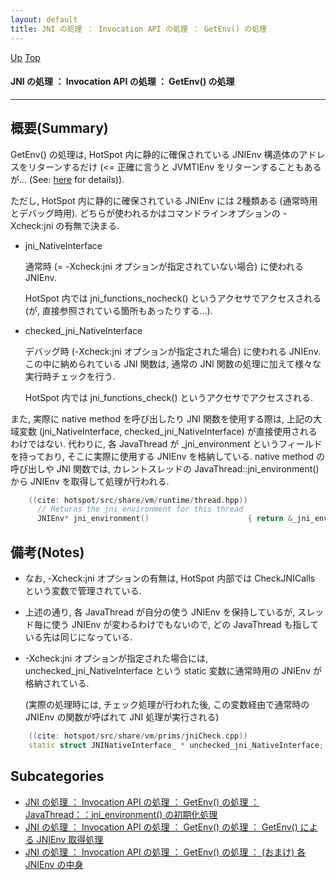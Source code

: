 ```yaml
---
layout: default
title: JNI の処理 ： Invocation API の処理 ： GetEnv() の処理  
---
```

[Up](nopXLc6YjR.html) [Top](../index.html)

#### JNI の処理 ： Invocation API の処理 ： GetEnv() の処理  

--- 
## 概要(Summary)
GetEnv() の処理は, HotSpot 内に静的に確保されている JNIEnv 構造体のアドレスをリターンするだけ (<= 正確に言うと JVMTIEnv をリターンすることもあるが... (See: [here](no2935bUk.html) for details)).

ただし, HotSpot 内に静的に確保されている JNIEnv には 2種類ある (通常時用とデバッグ時用).
どちらが使われるかはコマンドラインオプションの -Xcheck:jni の有無で決まる.

  * jni_NativeInterface

    通常時 (= -Xcheck:jni オプションが指定されていない場合) に使われる JNIEnv.
    
    HotSpot 内では jni_functions_nocheck() というアクセサでアクセスされる 
    (が, 直接参照されている箇所もあったりする...).

  * checked_jni_NativeInterface
    
    デバッグ時 (-Xcheck:jni オプションが指定された場合) に使われる JNIEnv.
    この中に納められている JNI 関数は, 通常の JNI 関数の処理に加えて様々な実行時チェックを行う.

    HotSpot 内では jni_functions_check() というアクセサでアクセスされる.


また, 実際に native method を呼び出したり JNI 関数を使用する際は, 上記の大域変数 (jni_NativeInterface, checked_jni_NativeInterface) が直接使用されるわけではない.
代わりに, 各 JavaThread が _jni_environment というフィールドを持っており, そこに実際に使用する JNIEnv を格納している.
native method の呼び出しや JNI 関数では,
カレントスレッドの JavaThread::jni_environment() から JNIEnv を取得して処理が行われる.


```cpp
    ((cite: hotspot/src/share/vm/runtime/thread.hpp))
      // Returns the jni environment for this thread
      JNIEnv* jni_environment()                      { return &_jni_environment; }
```

## 備考(Notes)
* なお, -Xcheck:jni オプションの有無は, HotSpot 内部では CheckJNICalls という変数で管理されている.

* 上述の通り, 各 JavaThread が自分の使う JNIEnv を保持しているが, 
  スレッド毎に使う JNIEnv が変わるわけでもないので, どの JavaThread も指している先は同じになっている.

* -Xcheck:jni オプションが指定された場合には, 
  unchecked_jni_NativeInterface という static 変数に通常時用の JNIEnv が格納されている.

  (実際の処理時には, チェック処理が行われた後, 
  この変数経由で通常時の JNIEnv の関数が呼ばれて JNI 処理が実行される)


```cpp
    ((cite: hotspot/src/share/vm/prims/jniCheck.cpp))
    static struct JNINativeInterface_ * unchecked_jni_NativeInterface;
```




## Subcategories
* [JNI の処理 ： Invocation API の処理 ： GetEnv() の処理 ： JavaThread：：jni_environment() の初期化処理 ](no3059pIA.html)
* [JNI の処理 ： Invocation API の処理 ： GetEnv() の処理 ： GetEnv() による JNIEnv 取得処理  ](no2935bUk.html)
* [JNI の処理 ： Invocation API の処理 ： GetEnv() の処理 ： (おまけ) 各 JNIEnv の中身](no8abZUTv_.html)



